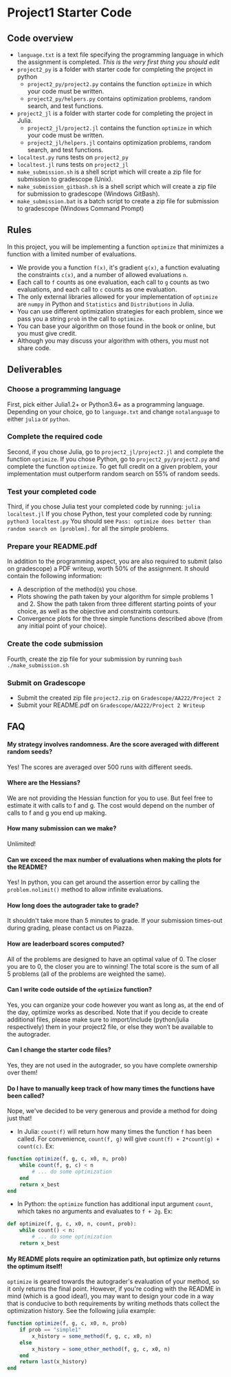 # Project1 Starter Code

## Code overview
- `language.txt` is a text file specifying the programming language in which the assignment is completed. *This is the very first thing you should edit*
- `project2_py` is a folder with starter code for completing the project in python
    - `project2_py/project2.py` contains the function `optimize` in which your code must be written.
    - `project2_py/helpers.py` contains optimization problems, random search, and test functions.
- `project2_jl` is a folder with starter code for completing the project in Julia.
    - `project2_jl/project2.jl` contains the function `optimize` in which your code must be written.
    - `project2_jl/helpers.jl` contains optimization problems, random search, and test functions.
- `localtest.py` runs tests on `project2_py`
- `localtest.jl` runs tests on `project2_jl`
- `make_submission.sh` is a shell script which will create a zip file for submission to gradescope (Unix).
- `make_submission_gitbash.sh` is a shell script which will create a zip file for submission to gradescope (Windows GitBash).
- `make_submission.bat` is a batch script to create a zip file for submission to gradescope (Windows Command Prompt)


## Rules
In this project, you will be implementing a function `optimize` that minimizes a function with a limited number of evaluations.
- We provide you a function `f(x)`, it's gradient `g(x)`, a function evaluating the constraints `c(x)`, and a number of allowed evaluations `n`.
- Each call to `f` counts as one evaluation, each call to `g` counts as two evaluations, and each call to `c` counts as one evaluation.
- The only external libraries allowed for your implementation of `optimize` are `numpy` in Python and `Statistics` and `Distributions` in Julia.
- You can use different optimization strategies for each problem, since we pass you a string `prob` in the call to `optimize`.
- You can base your algorithm on those found in the book or online, but you must give credit.
- Although you may discuss your algorithm with others, you must not share code.


## Deliverables

### Choose a programming language
First, pick either Julia1.2+ or Python3.6+ as a programming language. Depending on your choice, go to `language.txt` and change `notalanguage` to either `julia` or `python`.

### Complete the required code
Second, if you chose Julia, go to `project2_jl/project2.jl` and complete the function `optimize`. If you chose Python, go to `project2_py/project2.py` and complete the function `optimize`.
To get full credit on a given problem, your implementation must outperform random search on 55% of random seeds.

### Test your completed code
Third, if you chose Julia test your completed code by running:
`julia localtest.jl`
If you chose Python, test your completed code by running:
`python3 localtest.py`
You should see `Pass: optimize does better than random search on [problem].` for all the simple problems.

### Prepare your README.pdf
In addition to the programming aspect, you are also required to submit (also on gradescope) a PDF writeup, worth 50% of the assignment. It should contain the following information:
- A description of the method(s) you chose.
- Plots showing the path taken by your algorithm for simple problems 1 and 2. Show the path taken from three different starting points of your choice, as well as the objective and constraints contours.
- Convergence plots for the three simple functions described above (from any initial point of your choice).

### Create the code submission
Fourth, create the zip file for your submission by running
`bash ./make_submission.sh`

### Submit on Gradescope
- Submit the created zip file `project2.zip` on `Gradescope/AA222/Project 2`
- Submit your README.pdf on `Gradescope/AA222/Project 2 Writeup`


## FAQ

#### My strategy involves randomness. Are the score averaged with different random seeds?
Yes! The scores are averaged over 500 runs with different seeds.

#### Where are the Hessians?
We are not providing the Hessian function for you to use. But feel free to estimate it with calls to f and g. The cost would depend on the number of calls to f and g you end up making.

#### How many submission can we make?
Unlimited!

#### Can we exceed the max number of evaluations when making the plots for the README?
Yes! In python, you can get around the assertion error by calling the `problem.nolimit()` method to allow infinite evaluations.

#### How long does the autograder take to grade?
It shouldn't take more than 5 minutes to grade. If your submission times-out during grading, please contact us on Piazza.

#### How are leaderboard scores computed?
All of the problems are designed to have an optimal value of 0. The closer you are to 0, the closer you are to winning! The total score is the sum of all 5 problems (all of the problems are weighted the same).

#### Can I write code outside of the `optimize` function?
Yes, you can organize your code however you want as long as, at the end of the day, optimize works as described. Note that if you decide to create additional files, please make sure to import/include (python/julia respectively) them in your project2 file, or else they won’t be available to the autograder.

#### Can I change the starter code files?
Yes, they are not used in the autograder, so you have complete ownership over them!

#### Do I have to manually keep track of how many times the functions have been called?
Nope, we've decided to be very generous and provide a method for doing just that!

- In Julia:
`count(f)` will return how many times the function `f` has been called. For convenience, `count(f, g)` will give `count(f) + 2*count(g) + count(c)`. Ex:
```julia
function optimize(f, g, c, x0, n, prob)
    while count(f, g, c) < n
        # ... do some optimization
    end
    return x_best
end
```

- In Python: the `optimize` function has additional input argument `count`, which takes no arguments and evaluates to `f + 2g`. Ex:
```python
def optimize(f, g, c, x0, n, count, prob):
    while count() < n:
        # ... do some optimization
    return x_best
```

#### My README plots require an optimization path, but optimize only returns the optimum itself!
`optimize` is geared towards the autograder's evaluation of your method, so it only returns the final point. However, if you're coding with the README in mind (which is a good idea!), you may want to design your code in a way that is conducive to both requirements by writing methods thats collect the optimization history. See the following julia example:
```julia
function optimize(f, g, c, x0, n, prob)
    if prob == "simple1"
        x_history = some_method(f, g, c, x0, n)
    else
        x_history = some_other_method(f, g, c, x0, n)
    end
    return last(x_history)
end
```
